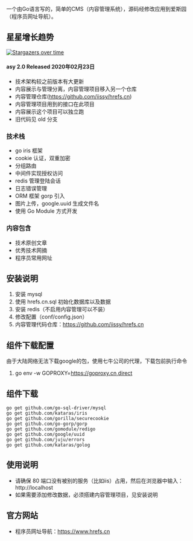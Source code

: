 一个由Go语言写的，简单的CMS（内容管理系统），源码经修改应用到爱斯园（程序员网址导航）。

## 星星增长趋势
[![Stargazers over time](https://starchart.cc/iissy/goweb.svg)](https://starchart.cc/iissy/goweb)

#### asy 2.0 Released 2020年02月23日
+ 技术架构较之前版本有大更新
+ 内容展示与管理分离，内容管理项目移入另一个仓库
+ 内容管理仓库(https://github.com/iissy/hrefs.cn)
+ 内容管理项目用到的接口在此项目
+ 内容展示这个项目可以独立跑
+ 旧代码见 old 分支

### 技术栈
+ go iris 框架
+ cookie 认证，双重加密
+ 分组路由
+ 中间件实现授权访问
+ redis 管理登陆会话
+ 日志错误管理
+ ORM 框架 gorp 引入
+ 图片上传，google.uuid 生成文件名
+ 使用 Go Module 方式开发

### 内容包含
+ 技术原创文章
+ 优秀技术网摘
+ 程序员常用网址

## 安装说明
1. 安装 mysql
2. 使用 hrefs.cn.sql 初始化数据库以及数据
3. 安装 redis（不启用内容管理可以不装）
4. 修改配置（conf/config.json）
5. 内容管理代码仓库：https://github.com/iissy/hrefs.cn

## 组件下载配置
由于大陆网络无法下载google的包，使用七牛公司的代理，下载包前执行命令
1. go env -w GOPROXY=https://goproxy.cn,direct

## 组件下载
```
go get github.com/go-sql-driver/mysql
go get github.com/kataras/iris
go get github.com/gorilla/securecookie
go get github.com/go-gorp/gorp
go get github.com/gomodule/redigo
go get github.com/google/uuid
go get github.com/juju/errors
go get github.com/kataras/golog
```

## 使用说明
+ 请确保 80 端口没有被别的服务（比如iis）占用，然后在浏览器中输入：http://localhost
+ 如果需要添加修改数据，必须搭建内容管理项目，见安装说明

## 官方网站
+ 程序员网址导航：https://www.hrefs.cn